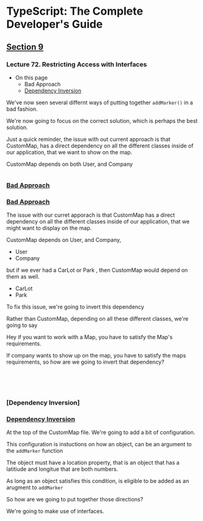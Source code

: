 <!-- <style>

  * {
    box-sizing: border-box;
  }

  body {
    line-height: 2px;
  }
  .light-section {
    background: gray;
    padding: 20px;
    width: 1200px;
    margin: 0 auto;
    color: white;
  }

  h3 {
    margin-left: 400px;
  }
</style> -->

# TypeScript: The Complete Developer's Guide

## [Section 9](file:///Users/allspark/Documents/src/typescript/the-complete-developers-guide/course-notes/section-9/00-Section-9.md)

### Lecture 72. Restricting Access with Interfaces

<!-- TypeScript: The Complete Developer's Guide -->
<!-- Section 9 -->
<!-- Lecture 72. Restricting Access with Interfaces -->
<!-- url: /Users/allspark/Documents/src/typescript/the-complete-developers-guide/notes/section-9 -->

- On this page
  - Bad Approach
  - <a href="file:///Users/allspark/Documents/src/typescript/the-complete-developers-guide/course-notes/section-9/72-restricting-access-with-interfaces.md#dependency-inversion">Dependency Inversion</a>

We've now seen several differnt ways of putting together <code>addMarker()</code> in a bad fashion.

We're now going to focus on the correct solution, which is perhaps the best solution.

Just a quick reminder, the issue with out current approach is that CustomMap, has a direct dependency on all the different classes inside of our application, that we want to show on the map.

CustomMap depends on both User, and Company

```ts

```

### [Bad Approach](file:///Users/allspark/Documents/src/typescript/the-complete-developers-guide/course-notes/section-9/72-restricting-access-with-interfaces.md#)

<h3 id="bad-approach"><a href="file:///Users/allspark/Documents/src/typescript/the-complete-developers-guide/course-notes/section-9/72-restricting-access-with-interfaces.md#dependency-inversion">Bad Approach</a></h3>

<section class="light-section">

The issue with our curret apporach is that CustomMap has a direct dependency on all the different classes inside of our application, that we might want to display on the map.

CustomMap depends on User, and Company,

- User
- Company

but if we ever had a CarLot or Park , then CustomMap would depend on them as well.

- CarLot
- Park

To fix this issue, we're going to invert this dependency

Rather than CustomMap, depending on all these different classes, we're going to say

Hey if you want to work with a Map, you have to satisfy the Map's requirements.

If company wants to show up on the map, you have to satisfy the maps requirements, so how are we going to invert that dependency?

</section>

<br />
<br />
<br />

### [Dependency Inversion]

<h3 id="dependency-inversion"><a href="file:///Users/allspark/Documents/src/typescript/the-complete-developers-guide/course-notes/section-9/72-restricting-access-with-interfaces.md#dependency-inversion">Dependency Inversion</a></h3>

At the top of the CustomMap file. We're going to add a bit of configuration.

This configuration is instuctions on how an object, can be an argument to the <code>addMarker</code> function

The object must have a location property, that is an object that has a latitiude and longitue that are both numbers.

As long as an object satisfies this condition, is eligible to be added as an arugment to <code>addMarker</code>

So how are we going to put together those directions?

We're going to make use of interfaces.
